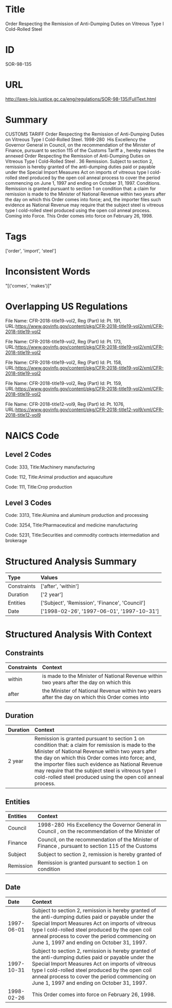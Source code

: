 # Title
Order Respecting the Remission of Anti-Dumping Duties on Vitreous Type I Cold-Rolled Steel


# ID
SOR-98-135

# URL
http://laws-lois.justice.gc.ca/eng/regulations/SOR-98-135/FullText.html


# Summary
CUSTOMS TARIFF Order Respecting the Remission of Anti-Dumping Duties on Vitreous Type I Cold-Rolled Steel.
1998-280  His Excellency the Governor General in Council, on the recommendation of the Minister of Finance, pursuant to section 115 of the  Customs Tariff a , hereby makes the annexed  Order Respecting the Remission of Anti-Dumping Duties on Vitreous Type I Cold-Rolled Steel .
36 Remission.
Subject to section 2, remission is hereby granted of the anti-dumping duties paid or payable under the  Special Import Measures Act  on imports of vitreous type I cold-rolled steel produced by the open coil anneal process to cover the period commencing on June 1, 1997 and ending on October 31, 1997.
Conditions.
Remission is granted pursuant to section 1 on condition that: a claim for remission is made to the Minister of National Revenue within two years after the day on which this Order comes into force; and, the importer files such evidence as National Revenue may require that the subject steel is vitreous type I cold-rolled steel produced using the open coil anneal process.
Coming into Force.
This Order comes into force on February 26, 1998.


# Tags
['order', 'import', 'steel']


# Inconsistent Words
"[('comes', 'makes')]"


# Overlapping US Regulations
File Name: CFR-2018-title19-vol2, Reg (Part) Id: Pt. 191, URL:https://www.govinfo.gov/content/pkg/CFR-2018-title19-vol2/xml/CFR-2018-title19-vol2

File Name: CFR-2018-title19-vol2, Reg (Part) Id: Pt. 173, URL:https://www.govinfo.gov/content/pkg/CFR-2018-title19-vol2/xml/CFR-2018-title19-vol2

File Name: CFR-2018-title19-vol2, Reg (Part) Id: Pt. 158, URL:https://www.govinfo.gov/content/pkg/CFR-2018-title19-vol2/xml/CFR-2018-title19-vol2

File Name: CFR-2018-title19-vol2, Reg (Part) Id: Pt. 159, URL:https://www.govinfo.gov/content/pkg/CFR-2018-title19-vol2/xml/CFR-2018-title19-vol2

File Name: CFR-2018-title12-vol9, Reg (Part) Id: Pt. 1076, URL:https://www.govinfo.gov/content/pkg/CFR-2018-title12-vol9/xml/CFR-2018-title12-vol9




# NAICS Code
## Level 2 Codes
Code: 333, Title:Machinery manufacturing

Code: 112, Title:Animal production and aquaculture

Code: 111, Title:Crop production




## Level 3 Codes
Code: 3313, Title:Alumina and aluminum production and processing

Code: 3254, Title:Pharmaceutical and medicine manufacturing

Code: 5231, Title:Securities and commodity contracts intermediation and brokerage







# Structured Analysis Summary
| Type        | Values                                         |
|:------------|:-----------------------------------------------|
| Constraints | ['after', 'within']                            |
| Duration    | ['2 year']                                     |
| Entities    | ['Subject', 'Remission', 'Finance', 'Council'] |
| Date        | ['1998-02-26', '1997-06-01', '1997-10-31']     |


# Structured Analysis With Context
 


## Constraints
| Constraints   | Context                                                                                        |
|:--------------|:-----------------------------------------------------------------------------------------------|
| within        | is made to the Minister of National Revenue within two years after the day on which this       |
| after         | the Minister of National Revenue within two years after the day on which this Order comes into |


## Duration
| Duration   | Context                                                                                                                                                                                                                                                                                                                                                                             |
|:-----------|:------------------------------------------------------------------------------------------------------------------------------------------------------------------------------------------------------------------------------------------------------------------------------------------------------------------------------------------------------------------------------------|
| 2 year     | Remission is granted pursuant to section 1 on condition that: a claim for remission is made to the Minister of National Revenue within two years after the day on which this Order comes into force; and, the importer files such evidence as National Revenue may require that the subject steel is vitreous type I cold-rolled steel produced using the open coil anneal process. |


## Entities
| Entities   | Context                                                                                              |
|:-----------|:-----------------------------------------------------------------------------------------------------|
| Council    | 1998-280  His Excellency the Governor General in  Council , on the recommendation of the Minister of |
| Finance    | Council, on the recommendation of the Minister of Finance , pursuant to section 115 of the Customs   |
| Subject    | Subject to section 2, remission is hereby granted of                                                 |
| Remission  | Remission is granted pursuant to section 1 on condition                                              |


## Date
| Date       | Context                                                                                                                                                                                                                                                                                                      |
|:-----------|:-------------------------------------------------------------------------------------------------------------------------------------------------------------------------------------------------------------------------------------------------------------------------------------------------------------|
| 1997-06-01 | Subject to section 2, remission is hereby granted of the anti-dumping duties paid or payable under the  Special Import Measures Act  on imports of vitreous type I cold-rolled steel produced by the open coil anneal process to cover the period commencing on June 1, 1997 and ending on October 31, 1997. |
| 1997-10-31 | Subject to section 2, remission is hereby granted of the anti-dumping duties paid or payable under the  Special Import Measures Act  on imports of vitreous type I cold-rolled steel produced by the open coil anneal process to cover the period commencing on June 1, 1997 and ending on October 31, 1997. |
| 1998-02-26 | This Order comes into force on February 26, 1998.                                                                                                                                                                                                                                                            |


